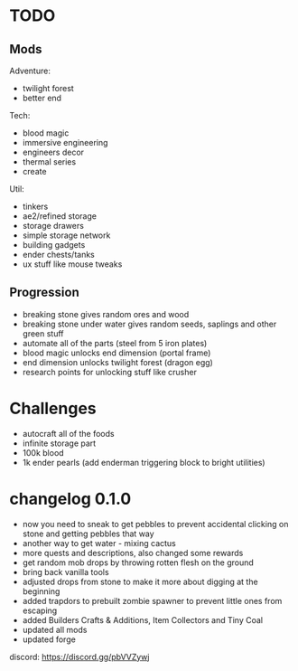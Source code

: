 # TODO

## Mods

Adventure:

- twilight forest
- better end

Tech:

- blood magic
- immersive engineering
- engineers decor
- thermal series
- create

Util:

- tinkers
- ae2/refined storage
- storage drawers
- simple storage network
- building gadgets
- ender chests/tanks
- ux stuff like mouse tweaks

## Progression

- breaking stone gives random ores and wood
- breaking stone under water gives random seeds, saplings and other green stuff
- automate all of the parts (steel from 5 iron plates)
- blood magic unlocks end dimension (portal frame)
- end dimension unlocks twilight forest (dragon egg)
- research points for unlocking stuff like crusher

# Challenges

- autocraft all of the foods
- infinite storage part
- 100k blood
- 1k ender pearls (add enderman triggering block to bright utilities)

# changelog 0.1.0

- now you need to sneak to get pebbles to prevent accidental clicking on stone and getting pebbles that way
- another way to get water - mixing cactus
- more quests and descriptions, also changed some rewards
- get random mob drops by throwing rotten flesh on the ground
- bring back vanilla tools
- adjusted drops from stone to make it more about digging at the beginning
- added trapdors to prebuilt zombie spawner to prevent little ones from escaping
- added Builders Crafts & Additions, Item Collectors and Tiny Coal
- updated all mods
- updated forge

discord: https://discord.gg/pbVVZywj